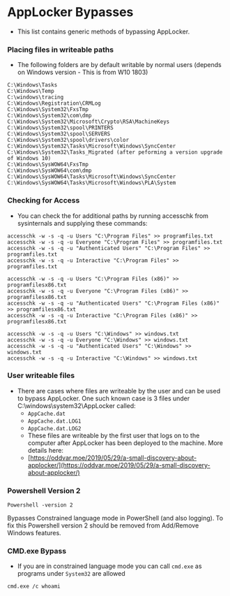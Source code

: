 # AppLocker Bypasses

* This list contains generic methods of bypassing AppLocker.

### Placing files in writeable paths

* The following folders are by default writable by normal users (depends on Windows version - This is from W10 1803)

```
C:\Windows\Tasks 
C:\Windows\Temp 
C:\windows\tracing
C:\Windows\Registration\CRMLog
C:\Windows\System32\FxsTmp
C:\Windows\System32\com\dmp
C:\Windows\System32\Microsoft\Crypto\RSA\MachineKeys
C:\Windows\System32\spool\PRINTERS
C:\Windows\System32\spool\SERVERS
C:\Windows\System32\spool\drivers\color
C:\Windows\System32\Tasks\Microsoft\Windows\SyncCenter
C:\Windows\System32\Tasks_Migrated (after peforming a version upgrade of Windows 10)
C:\Windows\SysWOW64\FxsTmp
C:\Windows\SysWOW64\com\dmp
C:\Windows\SysWOW64\Tasks\Microsoft\Windows\SyncCenter
C:\Windows\SysWOW64\Tasks\Microsoft\Windows\PLA\System
```

### Checking for Access&#x20;

* You can check the for additional paths by running accesschk from sysinternals and supplying these commands:

```
accesschk -w -s -q -u Users "C:\Program Files" >> programfiles.txt
accesschk -w -s -q -u Everyone "C:\Program Files" >> programfiles.txt
accesschk -w -s -q -u "Authenticated Users" "C:\Program Files" >> programfiles.txt
accesschk -w -s -q -u Interactive "C:\Program Files" >> programfiles.txt

accesschk -w -s -q -u Users "C:\Program Files (x86)" >> programfilesx86.txt
accesschk -w -s -q -u Everyone "C:\Program Files (x86)" >> programfilesx86.txt
accesschk -w -s -q -u "Authenticated Users" "C:\Program Files (x86)" >> programfilesx86.txt
accesschk -w -s -q -u Interactive "C:\Program Files (x86)" >> programfilesx86.txt

accesschk -w -s -q -u Users "C:\Windows" >> windows.txt
accesschk -w -s -q -u Everyone "C:\Windows" >> windows.txt
accesschk -w -s -q -u "Authenticated Users" "C:\Windows" >> windows.txt
accesschk -w -s -q -u Interactive "C:\Windows" >> windows.txt
```

### User writeable files

* There are cases where files are writeable by the user and can be used to bypass AppLocker. One such known case is 3 files under C:\windows\system32\AppLocker called:
  * `AppCache.dat`
  * `AppCache.dat.LOG1`
  * `AppCache.dat.LOG2`
  * These files are writeable by the first user that logs on to the computer after AppLocker has been deployed to the machine. More details here:
  * [https://oddvar.moe/2019/05/29/a-small-discovery-about-applocker/](https://oddvar.moe/2019/05/29/a-small-discovery-about-applocker/)

### Powershell Version 2

```
Powershell -version 2
```

Bypasses Constrained language mode in PowerShell (and also logging). To fix this Powershell version 2 should be removed from Add/Remove Windows features.

### CMD.exe Bypass&#x20;

* If you are in constrained language mode you can call `cmd.exe` as programs under `System32` are allowed&#x20;

```
cmd.exe /c whoami
```
